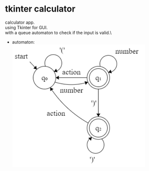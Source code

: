 # tkinter calculator
calculator app.\
using Tkinter for GUI.\
with a queue automaton to check if the input is valid.\

- automaton:\
![alt text](automaton.png)
